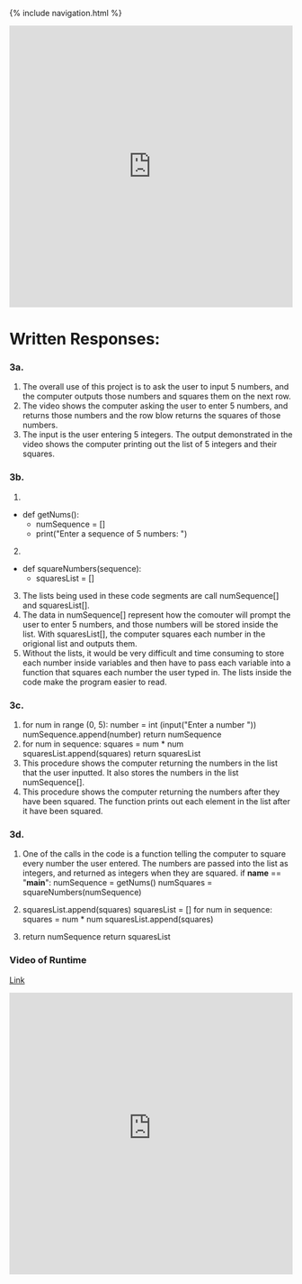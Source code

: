 {% include navigation.html %}

<iframe frameborder="0" width="100%" height="500px" src="https://replit.com/@NatalieBeckwith/Create-Task?embed=true"></iframe>

# Written Responses:

### 3a.
1. The overall use of this project is to ask the user to input 5 numbers, and the computer outputs those numbers and squares them on the next row.
2. The video shows the computer asking the user to enter 5 numbers, and returns those numbers and the row blow returns the squares of those numbers.
3. The input is the user entering 5 integers. The output demonstrated in the video shows the computer printing out the list of 5 integers and their squares.

### 3b.
1. 
* def getNums():
    * numSequence = []
    * print("Enter a sequence of 5 numbers: ")
2.
* def squareNumbers(sequence):
  * squaresList = []
3. The lists being used in these code segments are call numSequence[] and squaresList[].
4. The data in numSequence[] represent how the comouter will prompt the user to enter 5 numbers, and those numbers will be stored inside the list. With squaresList[], the computer squares each number in the origional list and outputs them.
5. Without the lists, it would be very difficult and time consuming to store each number inside variables and then have to pass each variable into a function that squares each number the user typed in. The lists inside the code make the program easier to read.

### 3c.
1. for num in range (0, 5): number = int (input("Enter a number ")) numSequence.append(number) return numSequence
2. for num in sequence: squares = num * num squaresList.append(squares) return squaresList
3. This procedure shows the computer returning the numbers in the list that the user inputted. It also stores the numbers in the list numSequence[].
4. This procedure shows the computer returning the numbers after they have been squared. The function prints out each element in the list after it have been squared.

### 3d.
1. One of the calls in the code is a function telling the computer to square every number the user entered. The numbers are passed into the list as integers, and returned as integers when they are squared. if __name__ == "__main__": numSequence = getNums() numSquares = squareNumbers(numSequence)

2. squaresList.append(squares) squaresList = [] for num in sequence: squares = num * num squaresList.append(squares)

3. return numSequence return squaresList

### Video of Runtime
[Link](https://www.awesomescreenshot.com/video/8313811?key=4ab9f1d893abc307f7a73ec22eac6e53 "Create Task Video")
<iframe frameborder="0" width="100%" height="500px" src="https://www.awesomescreenshot.com/video/8313811?key=4ab9f1d893abc307f7a73ec22eac6e53?embed=true"></iframe>
